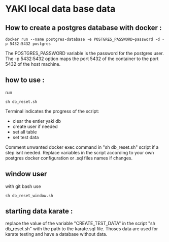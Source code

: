 # YAKI local data base data

## How to create a postgres database with docker :

```
docker run --name postgres-database -e POSTGRES_PASSWORD=password -d -p 5432:5432 postgres
```

The POSTGRES_PASSWORD variable is the password for the postgres user. The -p 5432:5432 option maps the port 5432 of the container to the port 5432 of the host machine.

## how to use :

run

```
sh db_reset.sh
```

Terminal indicates the progress of the script:

- clear the entier yaki db
- create user if needed
- set all table
- set test data

Comment unwanted docker exec command in "sh db_reset.sh" script if a step isnt needed.
Replace variables in the script according to your own postgres docker configuration or .sql files names if changes.

## window user

with git bash use

```
sh db_reset_window.sh
```

## starting data karate :

replace the value of the variable "CREATE_TEST_DATA" in the script "sh db_reset.sh" with the path to the karate.sql file.
Thoses data are used for karate testing and have a database without data.
